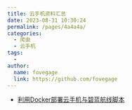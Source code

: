 ```yaml
---
title: 云手机资料汇总
date: 2023-08-31 10:30:24
permalink: /pages/4a4a4a/
categories:
  - 爬虫
  - 云手机
tags:
  - 
author: 
  name: fovegage
  link: https://github.com/fovegage
---
```

- [利用Docker部署云手机与碧蓝航线脚本](https://github.com/lz37/lz37.github.io/blob/018976c4d7627f39eee329a969454a9f96a180ea/source/_posts/game/%E5%88%A9%E7%94%A8Docker%E9%83%A8%E7%BD%B2%E4%BA%91%E6%89%8B%E6%9C%BA%E4%B8%8E%E7%A2%A7%E8%93%9D%E8%88%AA%E7%BA%BF%E8%84%9A%E6%9C%AC.md?plain=1#L89)